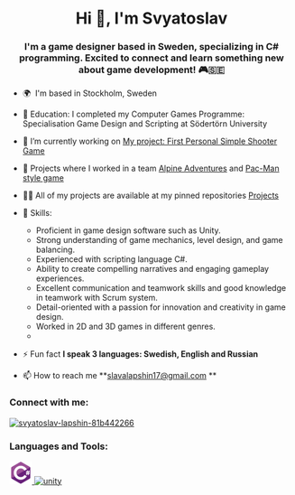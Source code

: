 <h1 align="center">Hi 👋, I'm Svyatoslav</h1>
<h3 align="center">I'm a game designer based in Sweden, specializing in C# programming. Excited to connect and learn something new about game development! 🎮🇸🇪</h3>


- 🌍  I'm based in Stockholm, Sweden
- :school_satchel: Education: I completed my Computer Games Programme: Specialisation Game Design and Scripting
 at Södertörn University


- 🔭 I’m currently working on [My project: First Personal Simple Shooter Game ](https://github.com/LightOvie/FPGame) 

- 🤝 Projects where I worked in a team [Alpine Adventures](https://alpineadventures.itch.io/alpineadventures) and [Pac-Man style game](https://github.com/LightOvie/SUPH-03-Build)


- 👨‍💻 All of my projects are available at my pinned repositories [Projects](https://github.com/LightOvie)


- 🧠 Skills:
  -   Proficient in game design software such as Unity.
  -   Strong understanding of game mechanics, level design, and game balancing.
  -   Experienced with scripting language C#.
  -   Ability to create compelling narratives and engaging gameplay experiences.
  -   Excellent communication and teamwork skills and good knowledge in teamwork with Scrum system.
  -   Detail-oriented with a passion for innovation and creativity in game design.
  -   Worked in 2D and 3D games in different genres.
  - 
- ⚡ Fun fact **I speak 3 languages: Swedish, English and Russian**
 
- 📫 How to reach me **slavalapshin17@gmail.com **
  
<h3 align="left">Connect with me:</h3>
<p align="left">
<a href="https://linkedin.com/in/svyatoslav-lapshin-81b442266" target="blank"><img align="center" src="https://raw.githubusercontent.com/rahuldkjain/github-profile-readme-generator/master/src/images/icons/Social/linked-in-alt.svg" alt="svyatoslav-lapshin-81b442266" height="30" width="40" /></a>
</p>

<h3 align="left">Languages and Tools:</h3>
<p align="left"> <a href="https://www.w3schools.com/cs/" target="_blank" rel="noreferrer"> <img src="https://raw.githubusercontent.com/devicons/devicon/master/icons/csharp/csharp-original.svg" alt="csharp" width="40" height="40"/> </a> <a href="https://unity.com/" target="_blank" rel="noreferrer"> <img src="https://www.vectorlogo.zone/logos/unity3d/unity3d-icon.svg" alt="unity" width="40" height="40"/> </a> </p>
